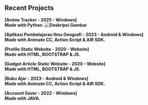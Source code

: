 ## Recent Projects

<b> [Anime Tracker - 2025 - Windows] <br> Made with Python. ![Deskripsi Gambar](https://i.postimg.cc/5yBscZ9B/Screenshot-2025-05-12-075158.png)
</b>

<b> [Aplikasi Pembelajaran Ilmu Geografi - 2023 - Android & Windows] <br>  Made with Animate CC, Action Script & AIR SDK. </b>
<br> 

<b> [Profile Static Website  - 2020 - Website] <br> Made with HTML, BOOTSTRAP & JS. </b> 
<br> 

<b> [Gadget Article Static Website - 2020 - Website] <br> Made with HTML, BOOTSTRAP & JS. </b>
<br> 

<b> [Buku Ajar - 2023 - Android & Windows] <br>  Made with Animate CC, Action Script & AIR SDK. </b>
<br> 

<b> [Account Saver - 2022 - Windows] <br>  Made with JAVA. </b>
